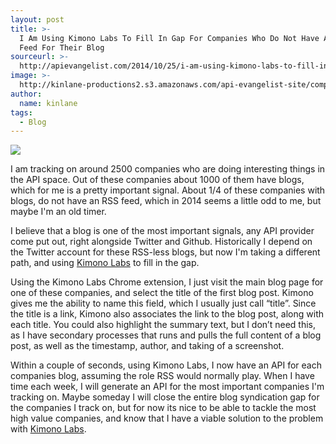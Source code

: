 ```yaml
---
layout: post
title: >-
  I Am Using Kimono Labs To Fill In Gap For Companies Who Do Not Have AN RSS
  Feed For Their Blog
sourceurl: >-
  http://apievangelist.com/2014/10/25/i-am-using-kimono-labs-to-fill-in-gap-for-companies-who-do-not-have-an-rss-feed-for-their-blog/
image: >-
  http://kinlane-productions2.s3.amazonaws.com/api-evangelist-site/company/logos/kimono-labs-logo.png
author:
  name: kinlane
tags:
  - Blog
---
```

[![](http://kinlane-productions2.s3.amazonaws.com/api-evangelist-site/company/logos/kimono-labs-logo.png)](https://www.kimonolabs.com)

I am tracking on around 2500 companies who are doing interesting things in the API space. Out of these companies about 1000 of them have blogs, which for me is a pretty important signal. About 1/4 of these companies with blogs, do not have an RSS feed, which in 2014 seems a little odd to me, but maybe I'm an old timer.

I believe that a blog is one of the most important signals, any API provider come put out, right alongside Twitter and Github. Historically I depend on the Twitter account for these RSS-less blogs, but now I'm taking a different path, and using [Kimono Labs](https://www.kimonolabs.com) to fill in the gap.

Using the Kimono Labs Chrome extension, I just visit the main blog page for one of these companies, and select the title of the first blog post. Kimono gives me the ability to name this field, which I usually just call “title”. Since the title is a link, Kimono also associates the link to the blog post, along with each title. You could also highlight the summary text, but I don’t need this, as I have secondary processes that runs and pulls the full content of a blog post, as well as the timestamp, author, and taking of a screenshot.

Within a couple of seconds, using Kimono Labs, I now have an API for each companies blog, assuming the role RSS would normally play. When I have time each week, I will generate an API for the most important companies I'm tracking on. Maybe someday I will close the entire blog syndication gap for the companies I track on, but for now its nice to be able to tackle the most high value companies, and know that I have a viable solution to the problem with [Kimono Labs](https://www.kimonolabs.com).